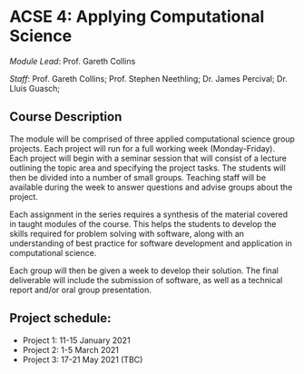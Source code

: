# ACSE 4: Applying Computational Science

_Module Lead_: Prof. Gareth Collins

_Staff_: Prof. Gareth Collins; Prof. Stephen Neethling; Dr. James Percival; Dr. Lluis Guasch;

## Course Description

The module will be comprised of three applied computational science group projects. Each project will run for a full working week (Monday-Friday). Each project will begin with a seminar session that will consist of a lecture outlining the topic area and specifying the project tasks. The students will then be divided into a number of small groups. Teaching staff will be available during the week to answer questions and advise groups about the project.

Each assignment in the series requires a synthesis of the material covered in taught modules of the course. This helps the students to develop the skills required for problem solving with software, along with an understanding of best practice for software development and application in computational science.

Each group will then be given a week to develop their solution. The final deliverable will include the submission of software, as well as a technical report and/or oral group presentation.

## Project schedule:
- Project 1: 11-15 January 2021
- Project 2: 1-5 March 2021
- Project 3: 17-21 May 2021 (TBC)